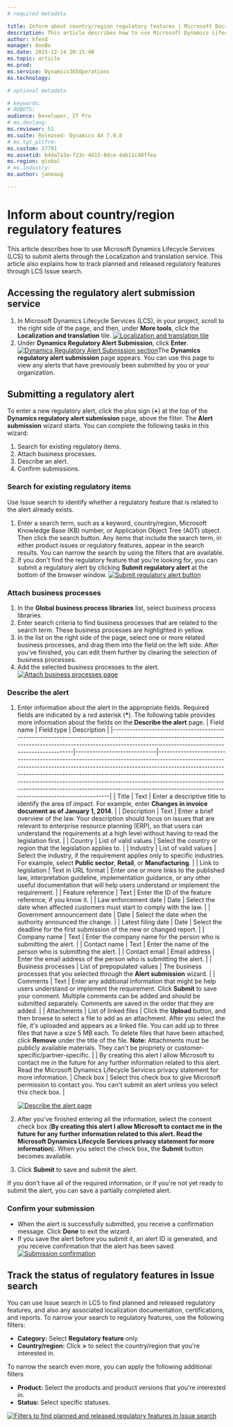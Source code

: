 ```yaml
---
# required metadata

title: Inform about country/region regulatory features | Microsoft Docs
description: This article describes how to use Microsoft Dynamics Lifecycle Services (LCS) to submit alerts through the Localization and translation service. This article also explains how to track planned and released regulatory features through LCS Issue search. 
author: kfend
manager: AnnBe
ms.date: 2015-12-14 20:15:40
ms.topic: article
ms.prod: 
ms.service: Dynamics365Operations
ms.technology: 

# optional metadata

# keywords: 
# ROBOTS: 
audience: Developer, IT Pro
# ms.devlang: 
ms.reviewer: 51
ms.suite: Released- Dynamics AX 7.0.0
# ms.tgt_pltfrm: 
ms.custom: 27791
ms.assetid: b4da7a3a-f23c-4d15-8dce-4ab11c48ffea
ms.region: global
# ms.industry: 
ms.author: janeaug

---
```


# Inform about country/region regulatory features

This article describes how to use Microsoft Dynamics Lifecycle Services (LCS) to submit alerts through the Localization and translation service. This article also explains how to track planned and released regulatory features through LCS Issue search. 

Accessing the regulatory alert submission service
-------------------------------------------------

1.  In Microsoft Dynamics Lifecycle Services (LCS), in your project, scroll to the right side of the page, and then, under **More tools**, click the **Localization and translation** tile. [![Localization and translation tile](./media/wiki_loc-and-trans.jpg)](./media/wiki_loc-and-trans.jpg)
2.  Under **Dynamics Regulatory Alert Submission**, click **Enter**. [![Dynamics Regulatory Alert Submission section](./media/alerting-service-1024x580.jpg)](./media/alerting-service.jpg)The **Dynamics regulatory alert submission** page appears. You can use this page to view any alerts that have previously been submitted by you or your organization.

## Submitting a regulatory alert
To enter a new regulatory alert, click the plus sign (**+**) at the top of the **Dynamics regulatory alert submission** page, above the filter. The **Alert submission** wizard starts. You can complete the following tasks in this wizard:

1.  Search for existing regulatory items.
2.  Attach business processes.
3.  Describe an alert.
4.  Confirm submissions.

### Search for existing regulatory items

Use Issue search to identify whether a regulatory feature that is related to the alert already exists.

1.  Enter a search term, such as a keyword, country/region, Microsoft Knowledge Base (KB) number, or Application Object Tree (AOT) object. Then click the search button. Any items that include the search term, in either product issues or regulatory features, appear in the search results. You can narrow the search by using the filters that are available.
2.  If you don't find the regulatory feature that you're looking for, you can submit a regulatory alert by clicking **Submit regulatory alert** at the bottom of the browser window. [![Submit regulatory alert button](./media/submit-reg-alert.jpg)](./media/submit-reg-alert.jpg)

### Attach business processes

1.  In the **Global business process libraries** list, select business process libraries.
2.  Enter search criteria to find business processes that are related to the search term. These business processes are highlighted in yellow.
3.  In the list on the right side of the page, select one or more related business processes, and drag them into the field on the left side. After you've finished, you can edit them further by clearing the selection of business processes.
4.  Add the selected business processes to the alert. [![Attach business processes page](./media/bp-selection-1024x556.png)](./media/bp-selection.png)

### Describe the alert

1.  Enter information about the alert in the appropriate fields. Required fields are indicated by a red asterisk (**\***). The following table provides more information about the fields on the **Describe the alert** page.
    | Field name                                                                                                                                                                                                     | Field type                  | Description                                                                                                                                                                                                                                                                                                                                                                                                                               |
    |----------------------------------------------------------------------------------------------------------------------------------------------------------------------------------------------------------------|-----------------------------|-------------------------------------------------------------------------------------------------------------------------------------------------------------------------------------------------------------------------------------------------------------------------------------------------------------------------------------------------------------------------------------------------------------------------------------------|
    | Title                                                                                                                                                                                                          | Text                        | Enter a descriptive title to identify the area of impact. For example, enter **Changes in invoice document as of January 1, 2014**.                                                                                                                                                                                                                                                                                                       |
    | Description                                                                                                                                                                                                    | Text                        | Enter a brief overview of the law. Your description should focus on issues that are relevant to enterprise resource planning (ERP), so that users can understand the requirements at a high level without having to read the legislation first.                                                                                                                                                                                           |
    | Country                                                                                                                                                                                                        | List of valid values        | Select the country or region that the legislation applies to.                                                                                                                                                                                                                                                                                                                                                                             |
    | Industry                                                                                                                                                                                                       | List of valid values        | Select the industry, if the requirement applies only to specific industries. For example, select **Public sector**, **Retail**, or **Manufacturing**.                                                                                                                                                                                                                                                                                     |
    | Link to legislation                                                                                                                                                                                            | Text in URL format          | Enter one or more links to the published law, interpretation guideline, implementation guidance, or any other useful documentation that will help users understand or implement the requirement.                                                                                                                                                                                                                                          |
    | Feature reference                                                                                                                                                                                              | Text                        | Enter the ID of the feature reference, if you know it.                                                                                                                                                                                                                                                                                                                                                                                    |
    | Law enforcement date                                                                                                                                                                                           | Date                        | Select the date when affected customers must start to comply with the law.                                                                                                                                                                                                                                                                                                                                                                |
    | Government announcement date                                                                                                                                                                                   | Date                        | Select the date when the authority announced the change.                                                                                                                                                                                                                                                                                                                                                                                  |
    | Latest filing date                                                                                                                                                                                             | Date                        | Select the deadline for the first submission of the new or changed report.                                                                                                                                                                                                                                                                                                                                                                |
    | Company name                                                                                                                                                                                                   | Text                        | Enter the company name for the person who is submitting the alert.                                                                                                                                                                                                                                                                                                                                                                        |
    | Contact name                                                                                                                                                                                                   | Text                        | Enter the name of the person who is submitting the alert.                                                                                                                                                                                                                                                                                                                                                                                 |
    | Contact email                                                                                                                                                                                                  | Email address               | Enter the email address of the person who is submitting the alert.                                                                                                                                                                                                                                                                                                                                                                        |
    | Business processes                                                                                                                                                                                             | List of prepopulated values | The business processes that you selected through the **Alert submission** wizard.                                                                                                                                                                                                                                                                                                                                                         |
    | Comments                                                                                                                                                                                                       | Text                        | Enter any additional information that might be help users understand or implement the requirement. Click **Submit** to save your comment. Multiple comments can be added and should be submitted separately. Comments are saved in the order that they are added.                                                                                                                                                                         |
    | Attachments                                                                                                                                                                                                    | List of linked files        | Click the **Upload** button, and then browse to select a file to add as an attachment. After you select the file, it's uploaded and appears as a linked file. You can add up to three files that have a size 5 MB each. To delete files that have been attached, click **Remove** under the title of the file. **Note:** Attachments must be publicly available materials. They can't be propriety or customer-specific/partner-specific. |
    | By creating this alert I allow Microsoft to contact me in the future for any further information related to this alert. Read the Microsoft Dynamics Lifecycle Services privacy statement for more information. | Check box                   | Select this check box to give Microsoft permission to contact you. You can't submit an alert unless you select this check box.                                                                                                                                                                                                                                                                                                            |

    [![Describe the alert page](./media/submission-forms-1024x489.png)](./media/submission-forms.png)
2.  After you've finished entering all the information, select the consent check box (**By creating this alert I allow Microsoft to contact me in the future for any further information related to this alert. Read the Microsoft Dynamics Lifecycle Services privacy statement for more information**). When you select the check box, the **Submit** button becomes available.
3.  Click **Submit** to save and submit the alert.

If you don't have all of the required information, or if you're not yet ready to submit the alert, you can save a partially completed alert.

### Confirm your submission

-   When the alert is successfully submitted, you receive a confirmation message. Click **Done** to exit the wizard.
-   If you save the alert before you submit it, an alert ID is generated, and you receive confirmation that the alert has been saved. [![Submission confirmation](./media/submission-confirmation.png)](./media/submission-confirmation.png)

## Track the status of regulatory features in Issue search
You can use Issue search in LCS to find planned and released regulatory features, and also any associated localization documentation, certifications, and reports. To narrow your search to regulatory features, use the following filters:

-   **Category:** Select **Regulatory feature** only.
-   **Country/region:** Click **&gt;** to select the country/region that you're interested in.

To narrow the search even more, you can apply the following additional filters

-   **Product:** Select the products and product versions that you're interested in.
-   **Status:** Select specific statuses.

[![Filters to find planned and released regulatory features in Issue search](./media/issue-search-categories.jpg)](./media/issue-search-categories.jpg)

